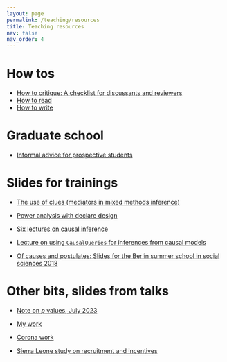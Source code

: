 ```yaml
---
layout: page
permalink: /teaching/resources
title: Teaching resources
nav: false
nav_order: 4
---
```


# How tos

* <a href="/teaching/how-to-critique">How to critique: A checklist for discussants and reviewers</a>
* <a href="/teaching/how-to-read">How to read</a>
* <a href="/teaching/how-to-write">How to write</a>


# Graduate school

* <a href="/teaching/applying-for-a-phd">Informal advice for prospective students</a>


# Slides for trainings

* <a href="{{'slides/202306_Bocconi.html' | relative_url}}"  rel="noopener noreferrer"> <i class="fa-solid fa-presentation"></i>The use of clues (mediators in mixed methods inference)</a> 


* <a href="{{'slides/202211_declaredesign_and_power.html' | relative_url}}" rel="noopener noreferrer"> <i class="fa-solid fa-presentation-screen"></i> Power analysis with declare design</a> 


* <a href="{{'slides/201705_lectures_on_causal_inference.pdf' | relative_url}}" rel="noopener noreferrer"> <i class="fa-solid fa-presentation-screen"></i> Six lectures on causal inference</a> 


* <a href="{{'slides/202105_causalqueries.pdf' | relative_url}}"  rel="noopener noreferrer"> <i class="fa-solid fa-presentation-screen"></i>Lecture on using `CausalQueries` for inferences from causal models</a> 


* <a href="{{'slides/201807_Berlin_Summer_School.pdf' | relative_url}}"  rel="noopener noreferrer"> <i class="fa-solid fa-presentation"></i>Of causes and postulates: Slides for the Berlin summer school in social sciences 2018</a> 



# Other bits, slides from talks

* <a href="{{'files/memos/note_on_uniform_ps.html' | relative_url}}"  rel="noopener noreferrer"> Note on *p* values, July 2023</a> 

* <a href="{{'slides/tcd_2023.html' | relative_url}}" rel="noopener noreferrer"> <i class="fa-solid fa-presentation-screen"></i> My work</a> 

* <a href="{{'slides/20231110_corona.html' | relative_url}}" rel="noopener noreferrer"> <i class="fa-solid fa-presentation-screen"></i> Corona work</a> 

* <a href="{{'slides/20231130_sl_cahw.html' | relative_url}}" rel="noopener noreferrer"> <i class="fa-solid fa-presentation-screen"></i> Sierra Leone study on recruitment and incentives</a> 
